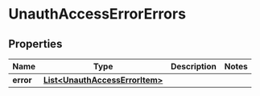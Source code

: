 

# UnauthAccessErrorErrors

## Properties

Name | Type | Description | Notes
------------ | ------------- | ------------- | -------------
**error** | [**List&lt;UnauthAccessErrorItem&gt;**](UnauthAccessErrorItem.md) |  | 



